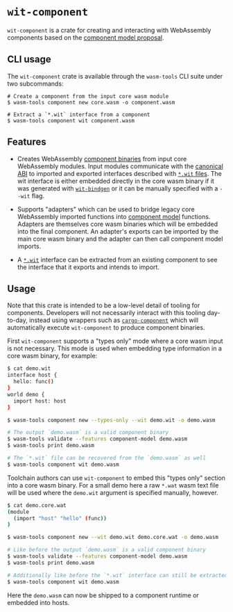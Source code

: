 # `wit-component`

`wit-component` is a crate for creating and interacting with WebAssembly
components based on the [component model proposal][model].

## CLI usage

The `wit-component` crate is available through the `wasm-tools` CLI suite under
two subcommands:

```
# Create a component from the input core wasm module
$ wasm-tools component new core.wasm -o component.wasm

# Extract a `*.wit` interface from a component
$ wasm-tools component wit component.wasm
```

## Features

* Creates WebAssembly [component binaries][model] from input core WebAssembly
  modules. Input modules communicate with the [canonical ABI] to imported and
  exported interfaces described with [`*.wit` files][wit]. The wit interface is
  either embedded directly in the core wasm binary if it was generated with
  [`wit-bindgen`] or it can be manually specified with a `--wit` flag.

* Supports "adapters" which can be used to bridge legacy core WebAssembly
  imported functions into [component model][model] functions. Adapters are
  themselves core wasm binaries which will be embedded into the final component.
  An adapter's exports can be imported by the main core wasm binary and the
  adapter can then call component model imports.

* A [`*.wit`][wit] interface can be extracted from an existing component to
  see the interface that it exports and intends to import.

[model]: https://github.com/webassembly/component-model
[canonical ABI]: https://github.com/WebAssembly/component-model/blob/main/design/mvp/CanonicalABI.md
[wit]: https://github.com/WebAssembly/component-model/blob/main/design/mvp/WIT.md
[`wit-bindgen`]: https://github.com/bytecodealliance/wit-bindgen

## Usage

Note that this crate is intended to be a low-level detail of tooling for
components. Developers will not necessarily interact with this tooling
day-to-day, instead using wrappers such as
[`cargo-component`](https://github.com/bytecodealliance/cargo-component) which
will automatically execute `wit-component` to produce component binaries.

First `wit-component` supports a "types only" mode where a core wasm input is
not necessary. This mode is used when embedding type information in a core wasm
binary, for example:

```sh
$ cat demo.wit
interface host {
  hello: func()
}
world demo {
  import host: host
}

$ wasm-tools component new --types-only --wit demo.wit -o demo.wasm

# The output `demo.wasm` is a valid component binary
$ wasm-tools validate --features component-model demo.wasm
$ wasm-tools print demo.wasm

# The `*.wit` file can be recovered from the `demo.wasm` as well
$ wasm-tools component wit demo.wasm
```

Toolchain authors can use `wit-component` to embed this "types only" section
into a core wasm binary. For a small demo here a raw `*.wat` wasm text file will
be used where the `demo.wit` argument is specified manually, however.

```sh
$ cat demo.core.wat
(module
  (import "host" "hello" (func))
)

$ wasm-tools component new --wit demo.wit demo.core.wat -o demo.wasm

# Like before the output `demo.wasm` is a valid component binary
$ wasm-tools validate --features component-model demo.wasm
$ wasm-tools print demo.wasm

# Additionally like before the `*.wit` interface can still be extracted
$ wasm-tools component wit demo.wasm
```

Here the `demo.wasm` can now be shipped to a component runtime or embedded into
hosts.
